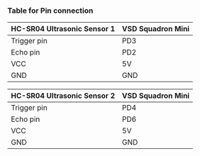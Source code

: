 ###  Table for Pin connection
| HC-SR04 Ultrasonic Sensor 1| VSD Squadron Mini |
| ------------- | ------------- |
| Trigger pin | PD3 |
| Echo pin | PD2 |
| VCC | 5V |
| GND | GND |

| HC-SR04 Ultrasonic Sensor 2| VSD Squadron Mini |
| ------------- | ------------- |
| Trigger pin | PD4 |
| Echo pin | PD6 |
| VCC | 5V |
| GND | GND |


